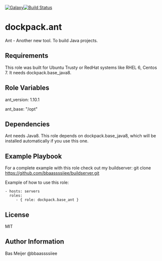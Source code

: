 
[![Galaxy](https://img.shields.io/badge/galaxy-dockpack.base__ant-blue.svg?style=flat)](https://galaxy.ansible.com/dockpack/base_ant)[![Build Status](https://api.travis-ci.org/dockpack/base_ant.svg)](https://travis-ci.org/dockpack/base_ant)

dockpack.ant
=========

Ant - Another new tool. To build Java projects.

Requirements
------------

This role was built for Ubuntu Trusty or RedHat systems like RHEL 6, Centos 7. It needs dockpack.base_java8.

Role Variables
--------------

ant\_version: 1.10.1

ant\_base: "/opt"

Dependencies
------------

Ant needs Java8. This role depends on dockpack.base_java8, which will be installed automatically if you use this one.



Example Playbook
----------------
For a complete example with this role check out my buildserver:
git clone https://github.com/bbaassssiiee/buildserver.git

Example of how to use this role:

    - hosts: servers
      roles:
         - { role: dockpack.base_ant }

License
-------

MIT

Author Information
------------------
Bas Meijer @bbaassssiiee
